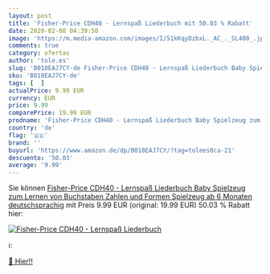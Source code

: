 ```yaml
---
layout: post
title: 'Fisher-Price CDH40 - Lernspaß Liederbuch mit 50.03 % Rabatt'
date: 2020-02-08 04:39:50
image: 'https://m.media-amazon.com/images/I/51kKqyDzbxL._AC_._SL400_.jpg'
comments: true
category: ofertas
author: 'tole.es'
slug: 'B018EAJ7CY-de Fisher-Price CDH40 - Lernspaß Liederbuch Baby Spielzeug...'
sku: 'B018EAJ7CY-de'
tags: [  ]
actualPrice: 9.99 EUR
currency: EUR
price: 9.99
comparePrice: 19.99 EUR
prodname: 'Fisher-Price CDH40 - Lernspaß Liederbuch Baby Spielzeug zum Lernen von Buchstaben  Zahlen und Formen  Spielzeug ab 6 Monaten  deutschsprachig'
country: 'de'
flag: '🇩🇪'
brand: ''
buyurl: 'https://www.amazon.de/dp/B018EAJ7CY/?tag=tolees0ca-21'
descuento: '50.03'
average: '9.99'
---
```


Sie können [Fisher-Price CDH40 - Lernspaß Liederbuch Baby Spielzeug zum Lernen von Buchstaben  Zahlen und Formen  Spielzeug ab 6 Monaten  deutschsprachig](https://www.amazon.de/dp/B018EAJ7CY/?tag=tolees0ca-21) mit Preis 9.99 EUR (original: 19.99 EUR) 50.03 % Rabatt hier:

[![Fisher-Price CDH40 - Lernspaß Liederbuch](https://m.media-amazon.com/images/I/51kKqyDzbxL._AC_._SL400_.jpg)](https://www.amazon.de/dp/B018EAJ7CY/?tag=tolees0ca-21)

ℹ️:


[🛒 Hier!!](https://www.amazon.de/dp/B018EAJ7CY/?tag=tolees0ca-21)
